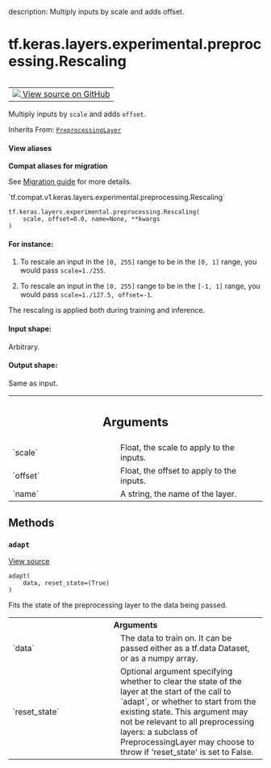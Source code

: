 description: Multiply inputs by scale and adds offset.

<div itemscope itemtype="http://developers.google.com/ReferenceObject">
<meta itemprop="name" content="tf.keras.layers.experimental.preprocessing.Rescaling" />
<meta itemprop="path" content="Stable" />
<meta itemprop="property" content="__init__"/>
<meta itemprop="property" content="__new__"/>
<meta itemprop="property" content="adapt"/>
</div>

# tf.keras.layers.experimental.preprocessing.Rescaling

<!-- Insert buttons and diff -->

<table class="tfo-notebook-buttons tfo-api nocontent" align="left">
<td>
  <a target="_blank" href="https://github.com/tensorflow/tensorflow/blob/r2.4/tensorflow/python/keras/layers/preprocessing/image_preprocessing.py#L301-L347">
    <img src="https://www.tensorflow.org/images/GitHub-Mark-32px.png" />
    View source on GitHub
  </a>
</td>
</table>



Multiply inputs by `scale` and adds `offset`.

Inherits From: [`PreprocessingLayer`](../../../../../tf/keras/layers/experimental/preprocessing/PreprocessingLayer.md)

<section class="expandable">
  <h4 class="showalways">View aliases</h4>
  <p>
<b>Compat aliases for migration</b>
<p>See
<a href="https://www.tensorflow.org/guide/migrate">Migration guide</a> for
more details.</p>
<p>`tf.compat.v1.keras.layers.experimental.preprocessing.Rescaling`</p>
</p>
</section>

<pre class="devsite-click-to-copy prettyprint lang-py tfo-signature-link">
<code>tf.keras.layers.experimental.preprocessing.Rescaling(
    scale, offset=0.0, name=None, **kwargs
)
</code></pre>



<!-- Placeholder for "Used in" -->


#### For instance:



1. To rescale an input in the `[0, 255]` range
to be in the `[0, 1]` range, you would pass `scale=1./255`.

2. To rescale an input in the `[0, 255]` range to be in the `[-1, 1]` range,
you would pass `scale=1./127.5, offset=-1`.

The rescaling is applied both during training and inference.

#### Input shape:

Arbitrary.



#### Output shape:

Same as input.



<!-- Tabular view -->
 <table class="responsive fixed orange">
<colgroup><col width="214px"><col></colgroup>
<tr><th colspan="2"><h2 class="add-link">Arguments</h2></th></tr>

<tr>
<td>
`scale`
</td>
<td>
Float, the scale to apply to the inputs.
</td>
</tr><tr>
<td>
`offset`
</td>
<td>
Float, the offset to apply to the inputs.
</td>
</tr><tr>
<td>
`name`
</td>
<td>
A string, the name of the layer.
</td>
</tr>
</table>



## Methods

<h3 id="adapt"><code>adapt</code></h3>

<a target="_blank" href="https://github.com/tensorflow/tensorflow/blob/r2.4/tensorflow/python/keras/engine/base_preprocessing_layer.py#L53-L66">View source</a>

<pre class="devsite-click-to-copy prettyprint lang-py tfo-signature-link">
<code>adapt(
    data, reset_state=(True)
)
</code></pre>

Fits the state of the preprocessing layer to the data being passed.


<!-- Tabular view -->
 <table class="responsive fixed orange">
<colgroup><col width="214px"><col></colgroup>
<tr><th colspan="2">Arguments</th></tr>

<tr>
<td>
`data`
</td>
<td>
The data to train on. It can be passed either as a tf.data
Dataset, or as a numpy array.
</td>
</tr><tr>
<td>
`reset_state`
</td>
<td>
Optional argument specifying whether to clear the state of
the layer at the start of the call to `adapt`, or whether to start
from the existing state. This argument may not be relevant to all
preprocessing layers: a subclass of PreprocessingLayer may choose to
throw if 'reset_state' is set to False.
</td>
</tr>
</table>





